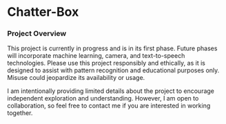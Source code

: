 # Chatter-Box

### Project Overview

This project is currently in progress and is in its first phase. Future phases will incorporate machine learning, camera, and text-to-speech technologies. Please use this project responsibly and ethically, as it is designed to assist with pattern recognition and educational purposes only. Misuse could jeopardize its availability or usage.

I am intentionally providing limited details about the project to encourage independent exploration and understanding. However, I am open to collaboration, so feel free to contact me if you are interested in working together.

